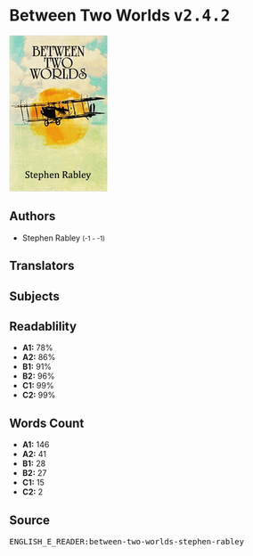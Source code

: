 # Between Two Worlds <kbd>v2.4.2</kbd>

![](./cover.medium.jpg "")

## Authors


 - Stephen Rabley <small>(-1 - -1)</small>

## Translators



## Subjects



## Readablility


 - **A1:** 78%
 - **A2:** 86%
 - **B1:** 91%
 - **B2:** 96%
 - **C1:** 99%
 - **C2:** 99%

## Words Count


 - **A1:** 146
 - **A2:** 41
 - **B1:** 28
 - **B2:** 27
 - **C1:** 15
 - **C2:** 2

## Source


<kbd>ENGLISH_E_READER:between-two-worlds-stephen-rabley</kbd>
